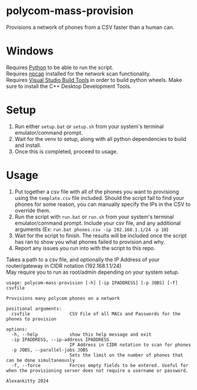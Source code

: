 # polycom-mass-provision
Provisions a network of phones from a CSV faster than a human can.

# Windows
Requires [Python](https://www.python.org/ftp/python/3.12.4/python-3.12.4-amd64.exe) to be able to run the script.  
Requires [npcap](https://npcap.com/dist/npcap-1.79.exe) installed for the network scan functionality.  
Requires [Visual Studio Build Tools](https://aka.ms/vs/17/release/RemoteTools.amd64ret.enu.exe) in order to build python wheels. Make sure to install the C++ Desktop Development Tools.

# Setup
1. Run either `setup.bat` or `setup.sh` from your system's terminal emulator/command prompt.
2. Wait for the venv to setup, along with all python dependencies to build and install.
3. Once this is completed, proceed to usage.

# Usage
1. Put together a csv file with all of the phones you want to provisiong using the `template.csv` file included. Should the script fail to find your phones for some reason, you can manually specify the IPs in the CSV to override them.
2. Run the script with `run.bat` or `run.sh` from your system's terminal emulator/command prompt. Include your csv file, and any additional arguments (Ex: `run.bat phones.csv -ip 192.168.1.1/24 -p 10`)
3. Wait for the script to finish. The results will be included once the script has ran to show you what phones failed to provision and why.
4. Report any issues you run into with the script to this repo.

Takes a path to a csv file, and optionally the IP Address of your router/gateway in CIDR notation (192.168.1.1/24)  
May require you to run as root/admin depending on your system setup.

```
usage: polycom-mass-provision [-h] [-ip IPADDRESS] [-p JOBS] [-f] csvfile

Provisions many polycom phones on a network

positional arguments:
  csvfile               CSV File of all MACs and Passwords for the phones to provision

options:
  -h, --help            show this help message and exit
  -ip IPADDRESS, --ip-address IPADDRESS
                        IP Address in CIDR notation to scan for phones
  -p JOBS, --parallel-jobs JOBS
                        Sets the limit on the number of phones that can be done simultaneously
  -f, --force           Forces empty fields to be entered. Useful for when the provisioning server does not require a username or password.

Alexankitty 2024
```